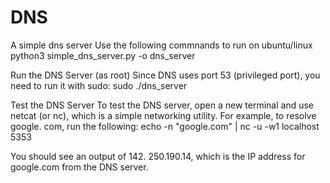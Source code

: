 # DNS
A simple dns server 
Use the following commnands to run on ubuntu/linux
python3 simple_dns_server.py -o dns_server

Run the DNS Server (as root)
Since DNS uses port 53 (privileged port), you need to run it with sudo:
sudo ./dns_server

 Test the DNS Server
To test the DNS server, open a new terminal and use netcat (or nc), which is a simple networking utility.
For example, to resolve google. com, run the following:
echo -n "google.com" | nc -u -w1 localhost 5353

You should see an output of 142. 250.190.14, which is the IP address for google.com from the DNS server.
